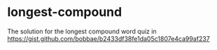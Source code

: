 # longest-compound
The solution for the longest compound word quiz in https://gist.github.com/bobbae/b2433df38fe1da05c1807e4ca99af237
